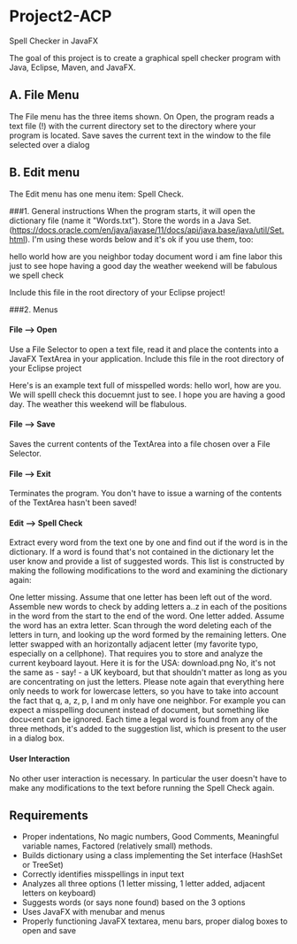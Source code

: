# Project2-ACP
Spell Checker in JavaFX

The goal of this project is to create a graphical spell checker program with Java, Eclipse, Maven, and JavaFX. 

## A. File Menu
The File menu has the three items shown. On Open, the program reads a text file (!) with the current directory set to the directory where your program is located. Save saves the current text in the window to the file selected over a dialog

## B. Edit menu
The Edit menu has one menu item: Spell Check.

###1. General instructions
When the program starts, it will open the dictionary file (name it "Words.txt"). Store the words in a Java Set. (https://docs.oracle.com/en/java/javase/11/docs/api/java.base/java/util/Set.html). I'm using these words below and it's ok if you use them, too:

hello
world
how
are
you
neighbor
today
document
word
i
am
fine
labor
this
just
to
see
hope
having
a
good
day
the
weather
weekend
will
be
fabulous
we
spell
check

Include this file in the root directory of your Eclipse project!

###2. Menus
#### File --> Open
Use a File Selector to open a text file, read it and place the contents into a JavaFX TextArea in your application. Include this file in the root directory of  your Eclipse project

Here's is an example text full of misspelled words:
hello worl, how are you. We will spelll check this docuemnt just to see. I hope you are having a good day. The weather this weekend will be flabulous.

#### File --> Save
Saves the current contents of the TextArea into a file chosen over a File Selector.

#### File --> Exit
Terminates the program. You don't have to issue a warning of the contents of the TextArea hasn't been saved!

#### Edit --> Spell Check
Extract every word from the text one by one and find out if the word is in the dictionary. If a word is found that's not contained in the dictionary let the user know and provide a list of suggested words. This list is constructed by making the following modifications to the word and examining the dictionary again:

One letter missing. Assume that one letter has been left out of the word. Assemble new words to check by adding letters a..z in each of the positions in the word from the start to the end of the word.
One letter added. Assume the word has an extra letter. Scan through the word deleting each of the letters in turn, and looking up the word formed by the remaining letters.
One letter swapped with an horizontally adjacent letter (my favorite typo, especially on a cellphone). That requires you to store and analyze the current keyboard layout. Here it is for the USA:
download.png
No, it's not the same as - say! - a UK keyboard, but that shouldn't matter as long as you are concentrating on just the letters. Please note again that everything here only needs to work for lowercase letters, so you have to take into account the fact that q, a, z, p, l and m only have one neighbor. For example you can expect a misspelling docunent instead of document, but something like docu<ent can be ignored.
Each time a legal word is found from any of the three methods, it's added to the suggestion list, which is present to the user in a dialog box. 

#### User Interaction
No other user interaction is necessary. In particular the user doesn't have to make any modifications to the text before running the Spell Check again.

## Requirements
- Proper indentations, No magic numbers, Good Comments, Meaningful variable names, Factored (relatively small) methods.
- Builds dictionary using a class implementing the Set interface (HashSet or TreeSet)
- Correctly identifies misspellings in input text
- Analyzes all three options (1 letter missing, 1 letter added, adjacent letters on keyboard)
- Suggests words (or says none found) based on the 3 options
- Uses JavaFX with menubar and menus
- Properly functioning JavaFX textarea, menu bars, proper dialog boxes to open and save
